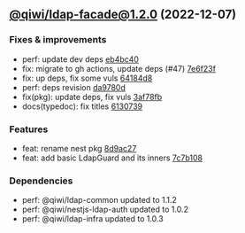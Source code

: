 ## [@qiwi/ldap-facade@1.2.0](https://github.com/qiwi/ldap/compare/undefined...2022.12.7-qiwi.ldap-facade.1.2.0-f0) (2022-12-07)

### Fixes & improvements
* perf: update dev deps [eb4bc40](https://github.com/qiwi/ldap/commit/eb4bc4067ee254c3ce7159b794ec9b081349ffe4)
* fix: migrate to gh actions, update deps (#47) [7e6f23f](https://github.com/qiwi/ldap/commit/7e6f23fbed7a138f094eee9a012a77c8fddd1853)
* fix: up deps, fix some vuls [64184d8](https://github.com/qiwi/ldap/commit/64184d8b77ede3edc1858d33c73b8ff4b018d412)
* perf: deps revision [da9780d](https://github.com/qiwi/ldap/commit/da9780d8404897a40a9536989ff51e8001eb31b1)
* fix(pkg): update deps, fix vuls [3af78fb](https://github.com/qiwi/ldap/commit/3af78fb9d953b56c9344a713c3c6a40faba1baed)
* docs(typedoc): fix titles [6130739](https://github.com/qiwi/ldap/commit/6130739b87c880374ba373c46d6aaa7e82d12be0)

### Features
* feat: rename nest pkg [8d9ac27](https://github.com/qiwi/ldap/commit/8d9ac27ba5b0d3819da064463e5b399caf08d264)
* feat: add basic LdapGuard and its inners [7c7b108](https://github.com/qiwi/ldap/commit/7c7b1088c140eeca875b77d47c08059969c302a7)

### Dependencies
* perf: @qiwi/ldap-common updated to 1.1.2
* perf: @qiwi/nestjs-ldap-auth updated to 1.0.2
* perf: @qiwi/ldap-infra updated to 1.0.3


